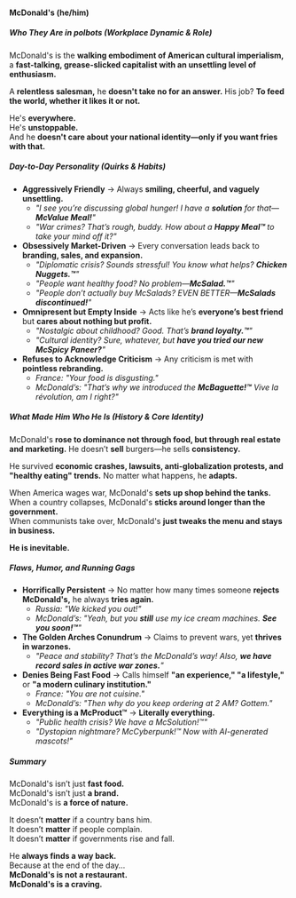 #### McDonald's (he/him)

##### Who They Are in _polbots_ (Workplace Dynamic & Role)
McDonald's is the **walking embodiment of American cultural imperialism,** a **fast-talking, grease-slicked capitalist with an unsettling level of enthusiasm.**

A **relentless salesman,** he **doesn't take no for an answer.** His job? **To feed the world, whether it likes it or not.**

He's **everywhere.**  
He's **unstoppable.**  
And he **doesn't care about your national identity—only if you want fries with that.**

##### Day-to-Day Personality (Quirks & Habits)
- **Aggressively Friendly** → Always **smiling, cheerful, and vaguely unsettling.**
    - _"I see you’re discussing global hunger! I have a **solution** for that—**McValue Meal!**"_
    - _"War crimes? That’s rough, buddy. How about a **Happy Meal™** to take your mind off it?"_
- **Obsessively Market-Driven** → Every conversation leads back to **branding, sales, and expansion.**
    - _"Diplomatic crisis? Sounds stressful! You know what helps? **Chicken Nuggets.™**"_
    - _"People want healthy food? No problem—**McSalad.™**"_
    - _"People don’t actually buy McSalads? EVEN BETTER—**McSalads discontinued!**"_
- **Omnipresent but Empty Inside** → Acts like he’s **everyone’s best friend** but **cares about nothing but profit.**
    - _"Nostalgic about childhood? Good. That’s **brand loyalty.™**"_
    - _"Cultural identity? Sure, whatever, but **have you tried our new McSpicy Paneer?**"_
- **Refuses to Acknowledge Criticism** → Any criticism is met with **pointless rebranding.**
    - _France: "Your food is disgusting."_
    - _McDonald’s: "That’s why we introduced the **McBaguette!™** Vive la révolution, am I right?"_

##### What Made Him Who He Is (History & Core Identity)
McDonald's **rose to dominance not through food, but through real estate and marketing.** He doesn’t **sell** burgers—he sells **consistency.**

He survived **economic crashes, lawsuits, anti-globalization protests, and "healthy eating" trends.** No matter what happens, he **adapts.**

When America wages war, McDonald's **sets up shop behind the tanks.**  
When a country collapses, McDonald's **sticks around longer than the government.**  
When communists take over, McDonald's **just tweaks the menu and stays in business.**

**He is inevitable.**

##### Flaws, Humor, and Running Gags
- **Horrifically Persistent** → No matter how many times someone **rejects McDonald's,** he always **tries again.**
    - _Russia: "We kicked you out!"_
    - _McDonald’s: "Yeah, but you **still** use my ice cream machines. **See you soon!™**"_
- **The Golden Arches Conundrum** → Claims to prevent wars, yet **thrives in warzones.**
    - _"Peace and stability? That’s the McDonald’s way! Also, **we have record sales in active war zones.**"_
- **Denies Being Fast Food** → Calls himself **"an experience," "a lifestyle,"** or **"a modern culinary institution."**
    - _France: "You are not cuisine."_
    - _McDonald’s: "Then why do you keep ordering at 2 AM? Gottem."_
- **Everything is a McProduct™** → **Literally everything.**
    - _"Public health crisis? We have a McSolution!™"_
    - _"Dystopian nightmare? McCyberpunk!™ Now with AI-generated mascots!"_

##### Summary
McDonald's isn’t just **fast food.**  
McDonald's isn’t just **a brand.**  
McDonald's is **a force of nature.**

It doesn’t **matter** if a country bans him.  
It doesn’t **matter** if people complain.  
It doesn’t **matter** if governments rise and fall.

He **always finds a way back.**  
Because at the end of the day…  
**McDonald's is not a restaurant.**  
**McDonald's is a craving.**